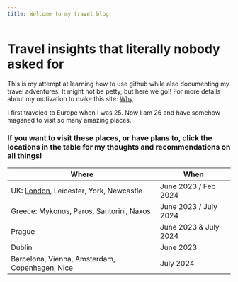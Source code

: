 ```yaml
---
title: Welcome to my travel blog
---
```


# Travel insights that literally nobody asked for
This is my attempt at learning how to use github while also documenting my travel adventures. 
It might not be petty, but here we go!! For more details about my motivation to make this site: [Why](./Why.md)

I first traveled to Europe when I was 25. Now I am 26 and have somehow maganed to visit so many amazing places.

### If you want to visit these places, or have plans to, click the locations in the table for my thoughts and recommendations on all things!

| Where | When |
| ----------- | ----------- |
| UK: [London](./london.md), Leicester, York, Newcastle | June 2023 / Feb 2024 |
| Greece: Mykonos, Paros, Santorini, Naxos | June 2023 / July 2024 |
| Prague | June 2023 & July 2024 |
| Dublin | June 2023 |
| Barcelona, Vienna, Amsterdam, Copenhagen, Nice | July 2024 |
